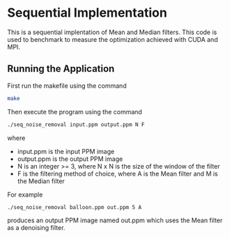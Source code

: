 # Sequential Implementation

This is a sequential implentation of Mean and Median filters. This code is used to benchmark to measure the optimization achieved with CUDA and MPI.

## Running the Application

First run the makefile using the command

```bash
make
```

Then execute the program using the command

```bash
./seq_noise_removal input.ppm output.ppm N F
```
where
* input.ppm is the input PPM image
* output.ppm is the output PPM image
* N is an integer >= 3, where N x N is the size of the window of the filter
* F is the filtering method of choice, where A is the Mean filter and M is the Median filter

For example
```bash
./seq_noise_removal balloon.ppm out.ppm 5 A
```

produces an output PPM image named out.ppm which uses the Mean filter as a denoising filter.

